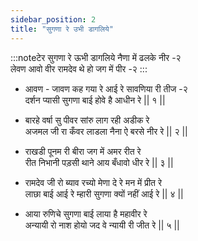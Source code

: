 ```yaml
---
sidebar_position: 2
title: "सुगणा रे उभी डागलिये"
---
```


:::noteटेर
सुगणा रे ऊभी डागलिये नैणा में ढलके नीर -२ <br/>
लेवण आवो वीर रामदेव थे हो जग में पीर -२
:::

- आवण - जावण कह गया रे आई रे सावणिया री तीज -२ <br/>
  दर्शन प्यासी सुगणा बाई होवे है आधीन रे || १ ||

- बारहे वर्षा सु पीवर सांरु लाग रही अडीक रे <br/>
  अजमल जी रा कँवर लाडला नैना ऐ बरसे नीर रे || २ ||

- राखडी पूनम री बीरा जग में अमर रीत रे <br/>
  रीत निभानी पड़सी थाने आय बँधावो धीर रे || ३ ||

- रामदेव जी रो ब्याव रच्यो मेणा दे रे मन में प्रीत रे <br/>
  लाछा बाई आई रे म्हारी सुगणा क्यों नहीं आई रे || ४ ||

- आया रुणिचे सुगणा बाई लाया है महावीर रे <br/>
  अन्यायी रो नाश होयो जद वे न्यायी री जीत रे || ५ ||
